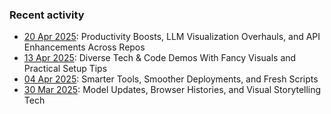 ### Recent activity

- [20 Apr 2025](week/2025-04-20.md): Productivity Boosts, LLM Visualization Overhauls, and API Enhancements Across Repos
- [13 Apr 2025](week/2025-04-13.md): Diverse Tech & Code Demos With Fancy Visuals and Practical Setup Tips
- [04 Apr 2025](week/2025-04-06.md): Smarter Tools, Smoother Deployments, and Fresh Scripts
- [30 Mar 2025](week/2025-03-30.md): Model Updates, Browser Histories, and Visual Storytelling Tech
